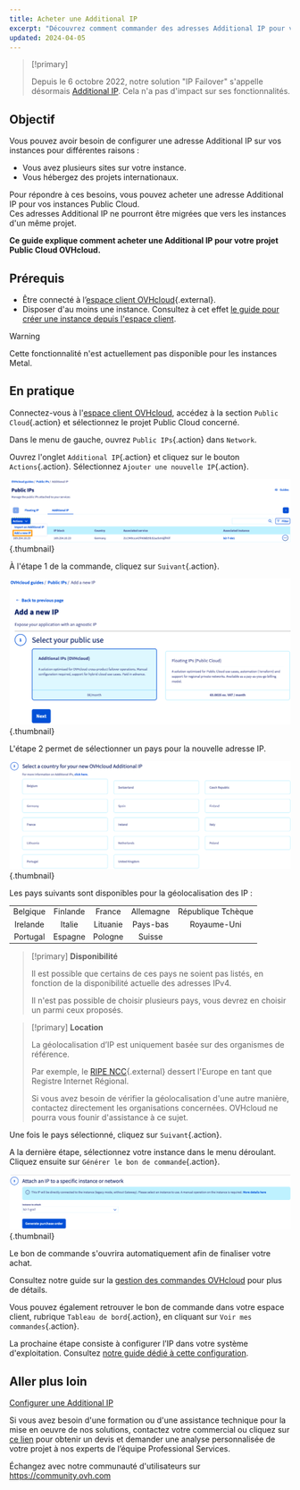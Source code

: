```yaml
---
title: Acheter une Additional IP
excerpt: "Découvrez comment commander des adresses Additional IP pour vos instances"
updated: 2024-04-05
---
```


> [!primary]
>
> Depuis le 6 octobre 2022, notre solution "IP Failover" s'appelle désormais [Additional IP](https://www.ovhcloud.com/fr/network/additional-ip/). Cela n'a pas d'impact sur ses fonctionnalités.
>

## Objectif

Vous pouvez avoir besoin de configurer une adresse Additional IP sur vos instances pour différentes raisons :

- Vous avez plusieurs sites sur votre instance.
- Vous hébergez des projets internationaux.

Pour répondre à ces besoins, vous pouvez acheter une adresse Additional IP pour vos instances Public Cloud.<br>
Ces adresses Additional IP ne pourront être migrées que vers les instances d'un même projet.

**Ce guide explique comment acheter une Additional IP pour votre projet Public Cloud OVHcloud.**

## Prérequis

- Être connecté à l’[espace client OVHcloud](https://www.ovh.com/auth/?action=gotomanager&from=https://www.ovh.com/fr/&ovhSubsidiary=fr){.external}.
- Disposer d'au moins une instance. Consultez à cet effet [le guide pour créer une instance depuis l'espace client](/pages/public_cloud/compute/public-cloud-first-steps).

> [!warning]
> Cette fonctionnalité n'est actuellement pas disponible pour les instances Metal.
>

## En pratique

Connectez-vous à l'[espace client OVHcloud](https://www.ovh.com/auth/?action=gotomanager&from=https://www.ovh.com/fr/&ovhSubsidiary=fr), accédez à la section `Public Cloud`{.action} et sélectionnez le projet Public Cloud concerné.

Dans le menu de gauche, ouvrez `Public IPs`{.action} dans `Network`.

Ouvrez l'onglet `Additional IP`{.action} et cliquez sur le bouton `Actions`{.action}. Sélectionnez `Ajouter une nouvelle IP`{.action}.

![Ajout IP](images/buyaddIP_01.png){.thumbnail}

À l'étape 1 de la commande, cliquez sur `Suivant`{.action}.

![Ajout IP](images/buyaddIP_02.png){.thumbnail}

L'étape 2 permet de sélectionner un pays pour la nouvelle adresse IP.

![Ajout IP](images/buyaddIP_03.png){.thumbnail}

Les pays suivants sont disponibles pour la géolocalisation des IP :

|          |          |          |           |                |
|:--------:|:--------:|:--------:|:---------:|:--------------:|
| Belgique  | Finlande  | France   | Allemagne   | République Tchèque |
| Irelande  |  Italie   | Lituanie | Pays-bas | Royaume-Uni    |
| Portugal |  Espagne   |  Pologne |  Suisse |                 |

> [!primary] **Disponibilité**
> 
> Il est possible que certains de ces pays ne soient pas listés, en fonction de la disponibilité actuelle des adresses IPv4.
>
> Il n'est pas possible de choisir plusieurs pays, vous devrez en choisir un parmi ceux proposés.  

> [!primary] **Location**
>
> La géolocalisation d’IP est uniquement basée sur des organismes de référence.
> 
> Par exemple, le [RIPE NCC](https://www.ripe.net/){.external} dessert l'Europe en tant que Registre Internet Régional.
>
> Si vous avez besoin de vérifier la géolocalisation d'une autre manière, contactez directement les organisations concernées. OVHcloud ne pourra vous founir d'assistance à ce sujet.

Une fois le pays sélectionné, cliquez sur `Suivant`{.action}.

A la dernière étape, sélectionnez votre instance dans le menu déroulant. Cliquez ensuite sur `Générer le bon de commande`{.action}.

![Ajout IP](images/buyaddIP_04.png){.thumbnail}

Le bon de commande s'ouvrira automatiquement afin de finaliser votre achat.

Consultez notre guide sur la [gestion des commandes OVHcloud](/pages/account_and_service_management/managing_billing_payments_and_services/managing_ovh_orders) pour plus de détails.

Vous pouvez également retrouver le bon de commande dans votre espace client, rubrique `Tableau de bord`{.action}, en cliquant sur `Voir mes commandes`{.action}.

La prochaine étape consiste à configurer l’IP dans votre système d'exploitation. Consultez [notre guide dédié à cette configuration](/pages/public_cloud/public_cloud_network_services/getting-started-04-configure-additional-ip-to-instance).

## Aller plus loin

[Configurer une Additional IP](/pages/public_cloud/public_cloud_network_services/getting-started-04-configure-additional-ip-to-instance)

Si vous avez besoin d'une formation ou d'une assistance technique pour la mise en oeuvre de nos solutions, contactez votre commercial ou cliquez sur [ce lien](https://www.ovhcloud.com/fr/professional-services/) pour obtenir un devis et demander une analyse personnalisée de votre projet à nos experts de l’équipe Professional Services. 

Échangez avec notre communauté d'utilisateurs sur <https://community.ovh.com>
